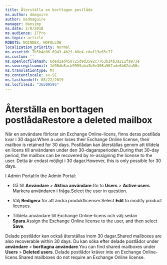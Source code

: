 ```yaml
---
title: Återställa en borttagen postlåda
ms.author: dmaguire
author: msdmaguire
manager: dansimp
ms.date: 2/8/2018
ms.audience: ITPro
ms.topic: article
ROBOTS: NOINDEX, NOFOLLOW
localization_priority: Normal
ms.assetid: 7b5b4e06-6943-4b2f-b8e4-cdaf13e65c77
ms.custom: ''
ms.openlocfilehash: 6ded2ad450725d9d3592c7763b24b3a211fa973e
ms.sourcegitcommit: 1d98db8acb9959aba3b5e308a567ade6b62da56c
ms.translationtype: MT
ms.contentlocale: sv-SE
ms.lasthandoff: 08/22/2019
ms.locfileid: "36509595"
---
```

# <a name="restore-a-deleted-mailbox"></a><span data-ttu-id="8f180-102">Återställa en borttagen postlåda</span><span class="sxs-lookup"><span data-stu-id="8f180-102">Restore a deleted mailbox</span></span>

<span data-ttu-id="8f180-103">När en användare förlorar sin Exchange Online-licens, finns deras postlåda kvar i 30 dagar.</span><span class="sxs-lookup"><span data-stu-id="8f180-103">When a user loses their Exchange Online license, their mailbox is retained for 30 days.</span></span> <span data-ttu-id="8f180-104">Postlådan kan återställas genom att tilldela en licens till användaren under den 30-dagarsperioden.</span><span class="sxs-lookup"><span data-stu-id="8f180-104">During that 30-day period, the mailbox can be recovered by re-assigning the license to the user.</span></span> <span data-ttu-id="8f180-105">Detta är endast möjligt i 30 dagar.</span><span class="sxs-lookup"><span data-stu-id="8f180-105">However, this is only possible for 30 days.</span></span>
  
<span data-ttu-id="8f180-106">I Admin Portal:</span><span class="sxs-lookup"><span data-stu-id="8f180-106">In the Admin Portal:</span></span>
  
- <span data-ttu-id="8f180-107">Gå till **Användare** \> **Aktiva användare**.</span><span class="sxs-lookup"><span data-stu-id="8f180-107">Go to **Users** \> **Active users**.</span></span> <span data-ttu-id="8f180-108">Markera användaren i fråga.</span><span class="sxs-lookup"><span data-stu-id="8f180-108">Select the user in question.</span></span>

- <span data-ttu-id="8f180-109">Välj **Redigera** för att ändra produktlicenser.</span><span class="sxs-lookup"><span data-stu-id="8f180-109">Select **Edit** to modify product licenses.</span></span>

- <span data-ttu-id="8f180-110">Tilldela användare till Exchange Online-licens och välj sedan **Spara**.</span><span class="sxs-lookup"><span data-stu-id="8f180-110">Assign the Exchange Online license to the user, and then select **Save**.</span></span>

<span data-ttu-id="8f180-111">Delade postlådor kan också återställas inom 30 dagar.</span><span class="sxs-lookup"><span data-stu-id="8f180-111">Shared mailboxes are also recoverable within 30 days.</span></span> <span data-ttu-id="8f180-112">Du kan söka efter delade postlådor under **användare** \> **borttagna användare**.</span><span class="sxs-lookup"><span data-stu-id="8f180-112">You can find shared mailboxes under **Users** \> **Deleted users**.</span></span> <span data-ttu-id="8f180-113">Delade postlådor kräver inte en Exchange Online-licens.</span><span class="sxs-lookup"><span data-stu-id="8f180-113">Shared mailboxes do not require an Exchange Online license.</span></span>
  